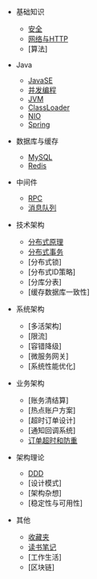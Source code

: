 * 基础知识
    * [安全](basic/security.md)
    * [网络与HTTP](basic/network_http.md)
    * [算法]

* Java

    * [JavaSE](java/javase.md)
    * [并发编程](java/concurrent.md)
    * [JVM](java/jvm.md)
    * [ClassLoader](java/classloader.md)
    * [NIO](java/nio.md)
    * [Spring](java/spring.md)

* 数据库与缓存

    * [MySQL](db_cache/mysql.md)
    * [Redis](db_cache/redis.md)

* 中间件

    * [RPC](middleware/rpc.md)
    * [消息队列](middleware/mq.md)

* 技术架构

    * [分布式原理](tech_arch/distribution_consistence.md)
    * [分布式事务](tech_arch/distribution_transaction.md)
    * [分布式锁]
    * [分布式ID策略]
    * [分库分表]
    * [缓存数据库一致性]

* 系统架构

    * [多活架构]
    * [限流]
    * [容错降级]
    * [微服务网关]
    * [系统性能优化]

* 业务架构

    * [账务清结算]
    * [热点账户方案]
    * [超时订单设计]
    * [通知回调系统]
    * [订单超时和防重](biz_arch/order_timeout_repeat.md)

* 架构理论

    * [DDD](arch/arch_ddd.md)
    * [设计模式]
    * [架构杂想]
    * [稳定性与可用性]

* 其他

    * [收藏夹](others/favorites.md)
    * [读书笔记](others/read_notes.md)
    * [工作生活]
    * [区块链]